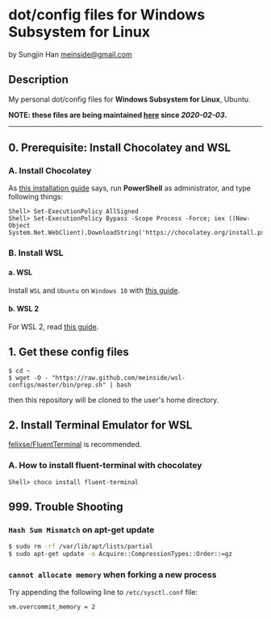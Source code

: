 # dot/config files for Windows Subsystem for Linux
by Sungjin Han <meinside@gmail.com>

## Description

My personal dot/config files for **Windows Subsystem for Linux**, Ubuntu.

**NOTE: these files are being maintained [here](https://github.com/meinside/dotfiles) since _2020-02-03_.**

---

## 0. Prerequisite: Install Chocolatey and WSL

### A. Install Chocolatey

As [this installation guide](https://chocolatey.org/docs/installation) says, run **PowerShell** as administrator, and type following things:

```
Shell> Set-ExecutionPolicy AllSigned
Shell> Set-ExecutionPolicy Bypass -Scope Process -Force; iex ((New-Object System.Net.WebClient).DownloadString('https://chocolatey.org/install.ps1'))
```

### B. Install WSL


#### a. WSL

Install `WSL` and `Ubuntu` on `Windows 10` with [this guide](https://docs.microsoft.com/en-us/windows/wsl/install-win10).

#### b. WSL 2

For WSL 2, read [this guide](https://docs.microsoft.com/en-us/windows/wsl/wsl2-install).

## 1. Get these config files

```
$ cd ~
$ wget -O - "https://raw.github.com/meinside/wsl-configs/master/bin/prep.sh" | bash
```

then this repository will be cloned to the user's home directory.

## 2. Install Terminal Emulator for WSL

[felixse/FluentTerminal](https://chocolatey.org/packages/fluent-terminal) is recommended.

### A. How to install fluent-terminal with chocolatey

```
Shell> choco install fluent-terminal
```

## 999. Trouble Shooting

### `Hash Sum Mismatch` on apt-get update

```bash
$ sudo rm -rf /var/lib/apt/lists/partial
$ sudo apt-get update -o Acquire::CompressionTypes::Order::=gz
```

### `cannot allocate memory` when forking a new process

Try appending the following line to `/etc/sysctl.conf` file:

```bash
vm.overcommit_memory = 2
```

